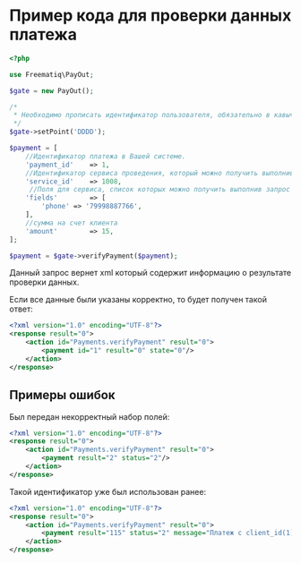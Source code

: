 # Пример кода для проверки данных платежа

```php
<?php

use Freematiq\PayOut;

$gate = new PayOut();

/*
 * Необходимо прописать идентификатор пользователя, обязательно в кавычках. 
 */
$gate->setPoint('DDDD');

$payment = [
    //Идентификатор платежа в Вашей системе.
    'payment_id'    => 1,
    //Идентификатор сервиса проведения, который можно получить выполнив запрос $gate->getProviders().
    'service_id'    => 1008,
     //Поля для сервиса, список которых можно получить выполнив запрос $gate->getProviders().
    'fields'        => [ 
        'phone' => '79998887766',
    ],
    //сумма на счет клиента
    'amount'        => 15,
];

$payment = $gate->verifyPayment($payment);
```

Данный запрос вернет xml который содержит информацию о результате проверки данных.

Если все данные были указаны корректно, то будет получен такой ответ:

```xml
<?xml version="1.0" encoding="UTF-8"?>
<response result="0">
    <action id="Payments.verifyPayment" result="0">
        <payment id="1" result="0" state="0"/>
    </action>
</response>
```

## Примеры ошибок

Был передан некорректный набор полей:

```xml
<?xml version="1.0" encoding="UTF-8"?>
<response result="0">
    <action id="Payments.verifyPayment" result="0">
        <payment result="2" status="2"/>
    </action>
</response>
```

Такой идентификатор уже был использован ранее:

```xml
<?xml version="1.0" encoding="UTF-8"?>
<response result="0">
    <action id="Payments.verifyPayment" result="0">
        <payment result="115" status="2" message="Платеж с client_id(1) уже существует"/>
    </action>
</response>
```